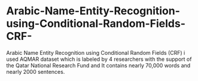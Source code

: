 # Arabic-Name-Entity-Recognition-using-Conditional-Random-Fields-CRF-
Arabic Name Entity Recognition using Conditional Random Fields (CRF) 
i used AQMAR dataset which is labeled by 4 researchers with the support of the Qatar National Research Fund and It contains nearly 70,000 words and nearly 2000 sentences.
